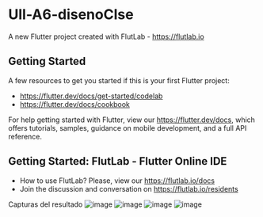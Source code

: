 # Ull-A6-disenoClse

A new Flutter project created with FlutLab - https://flutlab.io

## Getting Started

A few resources to get you started if this is your first Flutter project:

- https://flutter.dev/docs/get-started/codelab
- https://flutter.dev/docs/cookbook

For help getting started with Flutter, view our
https://flutter.dev/docs, which offers tutorials,
samples, guidance on mobile development, and a full API reference.

## Getting Started: FlutLab - Flutter Online IDE

- How to use FlutLab? Please, view our https://flutlab.io/docs
- Join the discussion and conversation on https://flutlab.io/residents

Capturas del resultado
![image](https://github.com/Rodriguezb128/Ull-Act6-disenoClase/assets/143763162/d96b864c-45c6-4230-9766-cdce17ab9efa)
![image](https://github.com/Rodriguezb128/Ull-Act6-disenoClase/assets/143763162/febe2f0c-ef16-4b3a-bacd-03aa45ddd464)
![image](https://github.com/Rodriguezb128/Ull-Act6-disenoClase/assets/143763162/7e3682a2-229b-4bcd-b687-a19d02c11e1f)
![image](https://github.com/Rodriguezb128/Ull-Act6-disenoClase/assets/143763162/e60d4edc-8894-4d9d-8791-d35f3a03e331)
